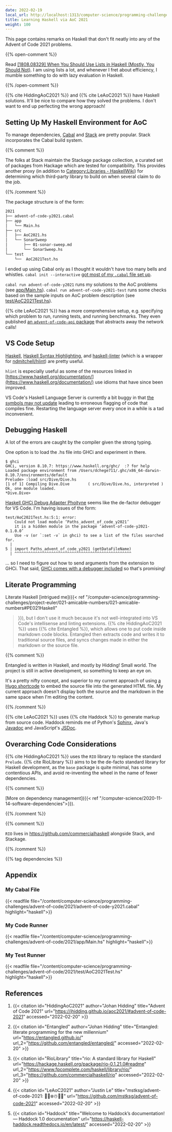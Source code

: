 ```yaml
---
date: 2022-02-19
local_url: http://localhost:1313/computer-science/programming-challenges/advent-of-code/2021/haskell-meta/
title: Learning Haskell via AoC 2021
weight: 100
---
```


This page contains remarks on Haskell that don't fit neatly into any
of the Advent of Code 2021 problems.

{{% open-comment %}}

Read [[1808.08329] When You Should Use Lists in Haskell (Mostly, You
Should Not)](https://arxiv.org/abs/1808.08329). I am using lists a lot,
and whenever I fret about efficiency, I mumble something to do with lazy
evaluation in Haskell.

{{% /open-comment %}}

{{% cite HiddingAoC2021 %}} and {{% cite LeAoC2021 %}} have Haskell
solutions. It'll be nice to compare how they solved the problems. I
don't want to end up perfecting the wrong approach!

## Setting Up My Haskell Environment for AoC

To manage dependencies,
[Cabal](https://cabal.readthedocs.io/en/3.6/getting-started.html) and
[Stack](https://docs.haskellstack.org/en/stable/README.html) are pretty
popular. Stack incorporates the Cabal build system.

{{% comment %}}

The folks at Stack maintain the Stackage package collection, a curated
set of packages from Hackage which are tested for compatibility. This
provides another proxy (in addition to [Category:Libraries -
HaskellWiki](https://wiki.haskell.org/Category:Libraries)) for
determining which third-party library to build on when several claim to
do the job.

{{% /comment %}}

The package structure is of the form:

```txt
2021
├── advent-of-code-y2021.cabal
├── app
│   └── Main.hs
├── src
│   ├── AoC2021.hs
│   └── SonarSweep
│       ├── 01-sonar-sweep.md
│       └── SonarSweep.hs
└── test
    └──  AoC2021Test.hs
```

I ended up using Cabal only as I thought it wouldn't have too many bells
and whistles. `cabal init --interactive` [got most of my `.cabal` file
set up](#my-cabal-file).

`cabal run advent-of-code-y2021` runs my solutions to the AoC problems
(see [app/Main.hs](#my-code-runner)). `cabal run advent-of-code-y2021-test`
runs some checks based on the sample inputs on AoC problem description
(see [test/AoC2021Test.hs](#my-test-runner)).

{{% cite LeAoC2021 %}} has a more comprehensive setup, e.g. specifying
which problem to run, running tests, and running benchmarks. They even
published [an `advent-of-code-api`
package](https://hackage.haskell.org/package/advent-of-code-api) that
abstracts away the network calls!

## VS Code Setup

[Haskell](https://marketplace.visualstudio.com/items?itemName=haskell.haskell),
[Haskell Syntax
Highlighting](https://marketplace.visualstudio.com/items?itemName=justusadam.language-haskell),
and
[haskell-linter](https://marketplace.visualstudio.com/items?itemName=hoovercj.haskell-linter)
(which is a wrapper for
[ndmitchell/hlint](https://github.com/ndmitchell/hlint)) are pretty
useful.

`hlint` is especially useful as some of the resources linked in
[https://www.haskell.org/documentation/](https://www.haskell.org/documentation/)
use idioms that have since been improved.

VS Code's Haskell Language Server is currently a bit buggy in that [the
symbols may not
update](https://github.com/haskell/haskell-language-server/issues/366)
leading to erroneous flagging of code that compiles fine. Restarting the
language server every once in a while is a tad inconvenient.

## Debugging Haskell

A lot of the errors are caught by the compiler given the strong typing.

One option is to load the .hs file into GHCi and experiment in there.

```shell
$ ghci
GHCi, version 8.10.7: https://www.haskell.org/ghc/  :? for help
Loaded package environment from /Users/dchege711/.ghc/x86_64-darwin-8.10.7/environments/default
Prelude> :load src/Dive/Dive.hs
[1 of 1] Compiling Dive.Dive        ( src/Dive/Dive.hs, interpreted )
Ok, one module loaded.
*Dive.Dive>
```

[Haskell GHCi Debug Adapter
Phoityne](https://marketplace.visualstudio.com/items?itemName=phoityne.phoityne-vscode)
seems like the de-factor debugger for VS Code. I'm having issues of the
form:

```log
test/AoC2021Test.hs:5:1: error:
    Could not load module ‘Paths_advent_of_code_y2021’
    it is a hidden module in the package ‘advent-of-code-y2021-0.1.0.0’
    Use -v (or `:set -v` in ghci) to see a list of the files searched for.
  |
5 | import Paths_advent_of_code_y2021 (getDataFileName)
  | ^^^^^^^^^^^^^^^^^^^^^^^^^^^^^^^^^^^^^^^^^^^^^^^^^^^
```

... so I need to figure out how to send arguments from the extension to
GHCi. That said, [GHCi comes with a debugger
included](https://downloads.haskell.org/~ghc/7.4.1/docs/html/users_guide/ghci-debugger.html)
so that's promising!

## Literate Programming

Literate Haskell [intrigued me]({{< ref
"/computer-science/programming-challenges/project-euler/021-amicable-numbers/021-amicable-numbers#PE021Haskell"
>}}), but I don't use it much because it's not well-integrated into VS
Code's intellisense and linting extensions. {{% cite HiddingAoC2021 %}}
uses {{% cite Entangled %}}, which allows one to put code inside
markdown code blocks. Entangled then extracts code and writes it to
traditional source files, and syncs changes made in either the markdown
or the source file.

{{% comment %}}

Entangled is written in Haskell, and mostly by Hidding! Small world. The
project is still in active development, so something to keep an eye on.

It's a pretty nifty concept, and superior to my current approach of
using [a Hugo shortcode](https://gohugo.io/templates/files/) to embed
the source file into the generated HTML file. My current approach
doesn't display both the source and the markdown in the same space when
I'm editing the content.

{{% /comment %}}

{{% cite LeAoC2021 %}} uses {{% cite Haddock %}} to generate markup from
source code. Haddock reminds me of Python's
[Sphinx](https://www.sphinx-doc.org/en/master/), Java's
[Javadoc](https://www.oracle.com/technical-resources/articles/java/javadoc-tool.html)
and JavaScript's [JSDoc](https://jsdoc.app/).

## Overarching Code Considerations

{{% cite HiddingAoC2021 %}} uses the `RIO` library to replace the
standard `Prelude`. {{% cite RioLibrary %}} aims to be the de-facto
standard library for Haskell development, as the `base` package is quite
minimal, has some contentious APIs, and avoid re-inventing the wheel in
the name of fewer dependencies.

{{% comment %}}

[More on dependency management]({{< ref
"/computer-science/2020-11-14-software-dependencies">}}).

{{% /comment %}}

{{% comment %}}

`RIO` lives in https://github.com/commercialhaskell alongside Stack, and
Stackage.

{{% /comment %}}

{{% tag dependencies %}}

## Appendix

### My Cabal File

{{< readfile
  file="/content/computer-science/programming-challenges/advent-of-code/2021/advent-of-code-y2021.cabal"
  highlight="haskell">}}

### My Code Runner

{{< readfile
  file="/content/computer-science/programming-challenges/advent-of-code/2021/app/Main.hs"
  highlight="haskell">}}

### My Test Runner

{{< readfile
  file="/content/computer-science/programming-challenges/advent-of-code/2021/test/AoC2021Test.hs"
  highlight="haskell">}}

## References

1. {{< citation
  id="HiddingAoC2021"
  author="Johan Hidding"
  title="Advent of Code 2021"
  url="https://jhidding.github.io/aoc2021/#advent-of-code-2021"
  accessed="2022-02-20" >}}

1. {{< citation
  id="Entangled"
  author="Johan Hidding"
  title="Entangled: literate programming for the new millennium"
  url="https://entangled.github.io/"
  url_2="https://github.com/entangled/entangled/"
  accessed="2022-02-20" >}}

1. {{< citation
  id="RioLibrary"
  title="rio: A standard library for Haskell"
  url="https://hackage.haskell.org/package/rio-0.1.21.0#readme"
  url_2="https://www.fpcomplete.com/haskell/library/rio/"
  url_3="https://github.com/commercialhaskell/rio"
  accessed="2022-02-20" >}}

1. {{< citation
  id="LeAoC2021"
  author="Justin Le"
  title="mstksg/advent-of-code-2021: 🎅🌟❄️☃️🎄🎁"
  url="https://github.com/mstksg/advent-of-code-2021"
  accessed="2022-02-20" >}}

1. {{< citation
  id="Haddock"
  title="Welcome to Haddock’s documentation! — Haddock 1.0 documentation"
  url="https://haskell-haddock.readthedocs.io/en/latest/"
  accessed="2022-02-20" >}}
